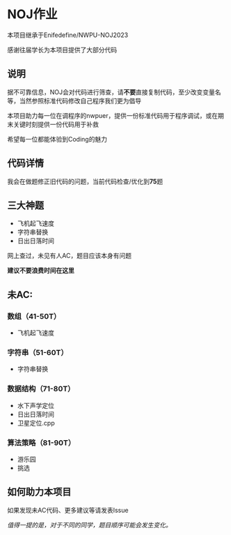 # NOJ作业

本项目继承于Enifedefine/NWPU-NOJ2023

感谢往届学长为本项目提供了大部分代码

## 说明
据不可靠信息，NOJ会对代码进行筛查，请**不要**直接复制代码，至少改变变量名等，当然参照标准代码修改自己程序我们更为倡导

本项目助力每一位在调程序的nwpuer，提供一份标准代码用于程序调试，或在期末关键时刻提供一份代码用于补救

希望每一位都能体验到Coding的魅力

## 代码详情

我会在做题修正旧代码的问题，当前代码检查/优化到**75**题

## 三大神题
- 飞机起飞速度
- 字符串替换
- 日出日落时间

网上查过，未见有人AC，题目应该本身有问题

**建议不要浪费时间在这里**

## 未AC:

### 数组（41-50T）
- 飞机起飞速度
### 字符串（51-60T）
- 字符串替换
### 数据结构（71-80T）
- 水下声学定位
- 日出日落时间
- 卫星定位.cpp
### 算法策略（81-90T）
- 游乐园
- 挑选

## 如何助力本项目
如果发现未AC代码、更多建议等请发表Issue

*值得一提的是，对于不同的同学，题目顺序可能会发生变化。*
